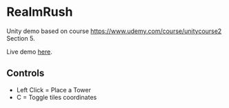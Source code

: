 # RealmRush
Unity demo based on course https://www.udemy.com/course/unitycourse2 Section 5.

Live demo [here](https://rafalfaro.itch.io/realm-rush).

## Controls
- Left Click = Place a Tower
- C = Toggle tiles coordinates
